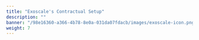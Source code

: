 ```yaml
---
title: "Exoscale's Contractual Setup"
description: ""
banner: "/98e16360-a366-4b78-8e0a-031da07fdacb/images/exoscale-icon.png"
weight: 7
---
```

